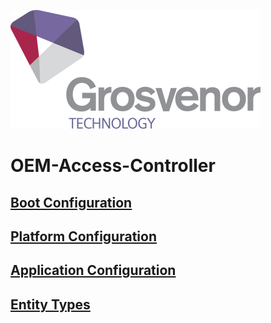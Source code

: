 ![](media/0abe22ee2f204ba44e787a8acd1d1bd9.png)

# OEM-Access-Controller

## [Boot Configuration](BootConfiguration/Overview.md)

## [Platform Configuration](PlatformConfiguration/Overview.md)

## [Application Configuration](ApplicationConfiguration/Overview.md)

## [Entity Types](EntityTypes)